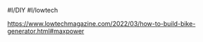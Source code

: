 #I/DIY  #I/lowtech

https://www.lowtechmagazine.com/2022/03/how-to-build-bike-generator.html#maxpower

